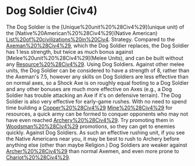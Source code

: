 # Dog Soldier (Civ4)

The Dog Soldier is the [Unique%20unit%20%28Civ4%29](unique unit) of the [Native%20American%20%28Civ4%29](Native American) [List%20of%20civilizations%20in%20Civ4](civilization).
Strategy.
Compared to the [Axeman%20%28Civ4%29](Axeman), which the Dog Soldier replaces, the Dog Soldier has 1 less strength, but twice as much bonus against [Melee%20unit%20%28Civ4%29](Melee Units), and can be built without any [Resource%20%28Civ4%29](resources).
Using Dog Soldiers.
Against other melee units, the Dog Soldier can be considered to have a strength of 8, rather than the Axeman's 7.5, however any skills on Dog Soldiers are less effective than on normal axes, so a Shock Axe is on roughly equal footing to a Dog Soldier and any other bonuses are much more effective on Axes (e.g., a Dog Soldier has trouble attacking an Axe if it's on defensive terrain).
The Dog Soldier is also very effective for early-game rushes. With no need to spend time building a [Copper%20%28Civ4%29](Copper) [Mine%20%28Civ4%29](Mine) for resources, a quick army can be formed to conquer opponents who may not have even reached [Archery%20%28Civ4%29](Archery). Try promoting them in [Woodsman%20%28Civ4%29](Woodsman) promotions, so they can get to enemies quickly.
Against Dog Soldiers.
As such an effective rushing unit, if you see the Native Americans near you, it may be best to rush to Archery before anything else (other than maybe Religion.) Dog Soldiers are weaker against [Archer%20%28Civ4%29](Archers) than normal Axemen, and even more prone to [Chariot%20%28Civ4%29](Chariots).